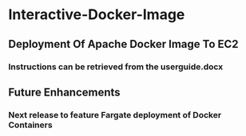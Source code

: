 # Interactive-Docker-Image
 
## Deployment Of Apache Docker Image To EC2
### Instructions can be retrieved from the userguide.docx

## Future Enhancements
### Next release to feature Fargate deployment of Docker Containers
  
